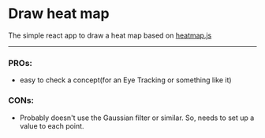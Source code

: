 # Draw heat map 

The simple react app to draw a heat map based on [heatmap.js](https://www.patrick-wied.at/static/heatmapjs/?utm_source=gh)

---

### PROs:

- easy to check a concept(for an Eye Tracking or something like it)

### CONs:

- Probably doesn't use the Gaussian filter or similar. So, needs to set up a value to each point.
